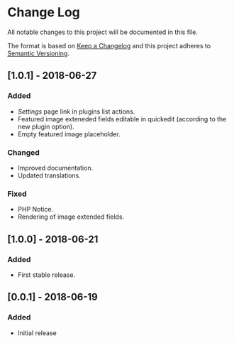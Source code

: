 # Change Log
All notable changes to this project will be documented in this file.

The format is based on [Keep a Changelog](http://keepachangelog.com/)
and this project adheres to [Semantic Versioning](http://semver.org/).

## [1.0.1] - 2018-06-27
### Added
 - _Settings_ page link in plugins list actions.
 - Featured image exteneded fields editable in quickedit (according to the new plugin option).
 - Empty featured image placeholder.

### Changed
 - Improved documentation.
 - Updated translations.
 
### Fixed
 - PHP Notice.
 - Rendering of image extended fields. 

## [1.0.0] - 2018-06-21
### Added
 - First stable release.

## [0.0.1] - 2018-06-19
### Added
 - Initial release
